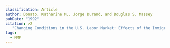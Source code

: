 ```yaml
---
classification: Article
author: Donato, Katharine M., Jorge Durand, and Douglas S. Massey
pubDate: "1992"
citation: >2
   "Changing Conditions in the U.S. Labor Market: Effects of the Immigration Reform and Control Act of 1986". Population Research and Policy Review (Netherlands) 11:93-115.
tags:
  - MMP
---
```


